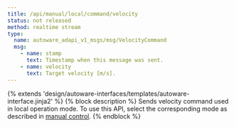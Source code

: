 ```yaml
---
title: /api/manual/local/command/velocity
status: not released
method: realtime stream
type:
  name: autoware_adapi_v1_msgs/msg/VelocityCommand
  msg:
    - name: stamp
      text: Timestamp when this message was sent.
    - name: velocity
      text: Target velocity [m/s].
---
```


{% extends 'design/autoware-interfaces/templates/autoware-interface.jinja2' %}
{% block description %}
Sends velocity command used in local operation mode.
To use this API, select the corresponding mode as described in [manual control](../../../../../features/manual-control.md).
{% endblock %}
